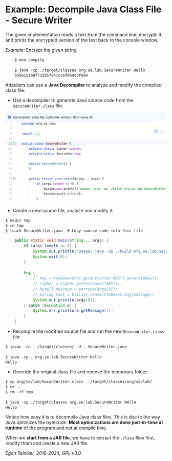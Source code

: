 # Example: Decompile Java Class File - Secure Writer

The given implementation reads a text from the command line, encrypts it
and prints the encrypted version of the text back to the console window.

_Example_: Encrypt the given string
```  
    $ mvn compile
	
    $ java -cp ./target/classes org.se.lab.SecureWriter Hello
	559a15168f732657947cc6fd64cbfe98
```

Attackers can use a **Java Decompiler** to analyze and modify the 
compiled class file:

* Use a decompiler to generate Java source code from the `SecureWriter.class`
file:

![Decompiler used on SecureWriter](figures/Decompiler-SecureWriter.png)

* Create a new source file, analyze and modify it:
```  
$ mkdir tmp
$ cd tmp 
$ touch SecureWriter.java  # Copy source code into this file
```  

```Java
    public static void main(String... args) {
        if (args.length == 0) {
            System.out.println("Usage: java -cp ./build org.se.lab.SecureWriter <text>");
            System.exit(0);
        }

        try {
            // key = KeyGenerator.getInstance("AES").generateKey();
            // cipher = Cipher.getInstance("AES");
            // byte[] message = encrypt(args[0]);
            // String text = Utility.convertToHexString(message);
            System.out.println(args[0]);
        } catch (Exception e) {
            System.err.println(e.getMessage());
        }
    }
``` 

* Recompile the modified source file and run the new `SecureWriter.class` file:

```
$ javac -cp ../target/classes/ -d . SecureWriter.java

$ java -cp . org.se.lab.SecureWriter Hello
Hello
```

* Override the original class file and remove the temporary folder:
```
$ cp org/se/lab/SecureWriter.class ../target/classes/org/se/lab/
$ cd ..
$ rm -rf tmp

$ java -cp ./target/classes org.se.lab.SecureWriter Hello
Hello
```

Notice how easy it is to decompile Java class files.
This is due to the way Java optimizes the bytecode. 
**Most optimizations are done just-in-time at runtime** of the program and 
not at compile time.

When we **start from a JAR file**, we have to extract the `.class` files first,
modify them and create a new JAR file.

*Egon Teiniker, 2016-2024, GPL v3.0*